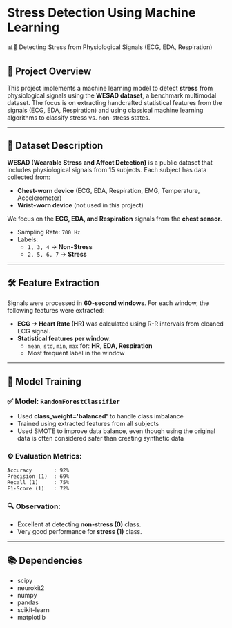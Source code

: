 # Stress Detection Using Machine Learning  
📊🚨 Detecting Stress from Physiological Signals (ECG, EDA, Respiration)

## 📌 Project Overview
This project implements a machine learning model to detect **stress** from physiological signals using the **WESAD dataset**, a benchmark multimodal dataset. The focus is on extracting handcrafted statistical features from the signals (ECG, EDA, Respiration) and using classical machine learning algorithms to classify stress vs. non-stress states.

---

## 🧠 Dataset Description

**WESAD (Wearable Stress and Affect Detection)** is a public dataset that includes physiological signals from 15 subjects. Each subject has data collected from:
- **Chest-worn device** (ECG, EDA, Respiration, EMG, Temperature, Accelerometer)
- **Wrist-worn device** (not used in this project)

We focus on the **ECG, EDA, and Respiration** signals from the **chest sensor**.

- Sampling Rate: `700 Hz`
- Labels:
  - `1, 3, 4` → **Non-Stress**
  - `2, 5, 6, 7` → **Stress**

---

## 🛠️ Feature Extraction

Signals were processed in **60-second windows**. For each window, the following features were extracted:

- **ECG → Heart Rate (HR)** was calculated using R-R intervals from cleaned ECG signal.
- **Statistical features per window**:
  - `mean`, `std`, `min`, `max` for: **HR, EDA, Respiration**
  - Most frequent label in the window

---

## 🧪 Model Training

### ✅ Model: `RandomForestClassifier`  
- Used **class_weight='balanced'** to handle class imbalance
- Trained using extracted features from all subjects
- Used SMOTE to improve data balance, even though using the original data is often considered safer than creating synthetic data

### ⚙️ Evaluation Metrics:
```text
Accuracy       : 92%
Precision (1)  : 69%
Recall (1)     : 75%
F1-Score (1)   : 72%
```

### 🔍 Observation:
- Excellent at detecting **non-stress (0)** class.
- Very good performance for **stress (1)** class.

---

## 📚 Dependencies
- scipy
- neurokit2
- numpy
- pandas
- scikit-learn
- matplotlib
